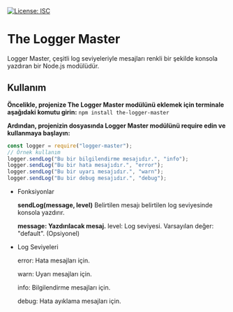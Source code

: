 
  <a href="#" target="_blank">
    <img alt="License: ISC" src="https://img.shields.io/badge/License-MIT-yellow.svg" />
  </a>


# The Logger Master

Logger Master, çeşitli log seviyeleriyle mesajları renkli bir şekilde konsola yazdıran bir Node.js modülüdür.

## Kullanım

**Öncelikle, projenize The Logger Master modülünü eklemek için terminale aşağıdaki komutu girin:** ```npm install the-logger-master```


**Ardından, projenizin dosyasında Logger Master modülünü require edin ve kullanmaya başlayın:**

```javascript
const logger = require("logger-master");
// Örnek kullanım
logger.sendLog("Bu bir bilgilendirme mesajıdır.", "info");
logger.sendLog("Bu bir hata mesajıdır.", "error");
logger.sendLog("Bu bir uyarı mesajıdır.", "warn");
logger.sendLog("Bu bir debug mesajıdır.", "debug");
```

- Fonksiyonlar

  **sendLog(message, level)**
  Belirtilen mesajı belirtilen log seviyesinde konsola yazdırır.

  **message: Yazdırılacak mesaj.**
level: Log seviyesi. Varsayılan değer: "default". (Opsiyonel)

- Log Seviyeleri

   error: Hata mesajları için.

   warn: Uyarı mesajları için.

   info: Bilgilendirme mesajları için.

   debug: Hata ayıklama mesajları için.
